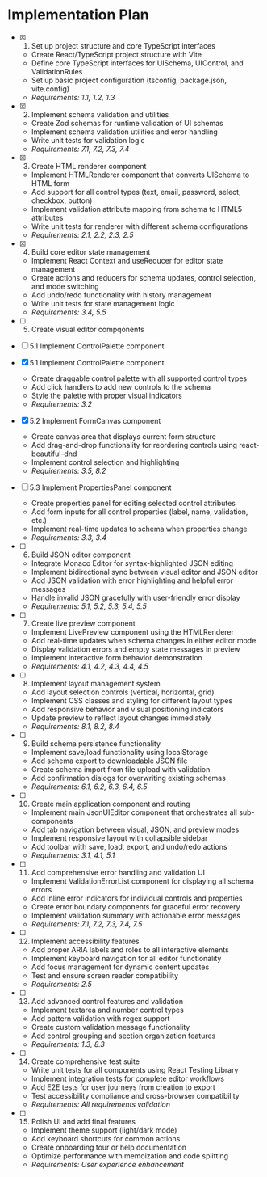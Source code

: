 # Implementation Plan

- [x] 1. Set up project structure and core TypeScript interfaces






  - Create React/TypeScript project structure with Vite
  - Define core TypeScript interfaces for UISchema, UIControl, and ValidationRules
  - Set up basic project configuration (tsconfig, package.json, vite.config)
  - _Requirements: 1.1, 1.2, 1.3_

- [x] 2. Implement schema validation and utilities






  - Create Zod schemas for runtime validation of UI schemas
  - Implement schema validation utilities and error handling
  - Write unit tests for validation logic
  - _Requirements: 7.1, 7.2, 7.3, 7.4_

- [x] 3. Create HTML renderer component





  - Implement HTMLRenderer component that converts UISchema to HTML form
  - Add support for all control types (text, email, password, select, checkbox, button)
  - Implement validation attribute mapping from schema to HTML5 attributes
  - Write unit tests for renderer with different schema configurations
  - _Requirements: 2.1, 2.2, 2.3, 2.5_

- [x] 4. Build core editor state management


























  - Implement React Context and useReducer for editor state management
  - Create actions and reducers for schema updates, control selection, and mode switching
  - Add undo/redo functionality with history management
  - Write unit tests for state management logic
  - _Requirements: 3.4, 5.5_

- [ ] 5. Create visual editor compqonents




















- [ ] 5.1 Implement ControlPalette component

- [x] 5.1 Implement ControlPalette component








  - Create draggable control palette with all supported control types
  - Add click handlers to add new controls to the schema
  - Style the palette with proper visual indicators
  - _Requirements: 3.2_

- [x] 5.2 Implement FormCanvas component










  - Create canvas area that displays current form structure
  - Add drag-and-drop functionality for reordering controls using react-beautiful-dnd
  - Implement control selection and highlighting
  - _Requirements: 3.5, 8.2_

- [ ] 5.3 Implement PropertiesPanel component
  - Create properties panel for editing selected control attributes
  - Add form inputs for all control properties (label, name, validation, etc.)
  - Implement real-time updates to schema when properties change
  - _Requirements: 3.3, 3.4_

- [ ] 6. Build JSON editor component
  - Integrate Monaco Editor for syntax-highlighted JSON editing
  - Implement bidirectional sync between visual editor and JSON editor
  - Add JSON validation with error highlighting and helpful error messages
  - Handle invalid JSON gracefully with user-friendly error display
  - _Requirements: 5.1, 5.2, 5.3, 5.4, 5.5_

- [ ] 7. Create live preview component
  - Implement LivePreview component using the HTMLRenderer
  - Add real-time updates when schema changes in either editor mode
  - Display validation errors and empty state messages in preview
  - Implement interactive form behavior demonstration
  - _Requirements: 4.1, 4.2, 4.3, 4.4, 4.5_

- [ ] 8. Implement layout management system
  - Add layout selection controls (vertical, horizontal, grid)
  - Implement CSS classes and styling for different layout types
  - Add responsive behavior and visual positioning indicators
  - Update preview to reflect layout changes immediately
  - _Requirements: 8.1, 8.2, 8.4_

- [ ] 9. Build schema persistence functionality
  - Implement save/load functionality using localStorage
  - Add schema export to downloadable JSON file
  - Create schema import from file upload with validation
  - Add confirmation dialogs for overwriting existing schemas
  - _Requirements: 6.1, 6.2, 6.3, 6.4, 6.5_

- [ ] 10. Create main application component and routing
  - Implement main JsonUIEditor component that orchestrates all sub-components
  - Add tab navigation between visual, JSON, and preview modes
  - Implement responsive layout with collapsible sidebar
  - Add toolbar with save, load, export, and undo/redo actions
  - _Requirements: 3.1, 4.1, 5.1_

- [ ] 11. Add comprehensive error handling and validation UI
  - Implement ValidationErrorList component for displaying all schema errors
  - Add inline error indicators for individual controls and properties
  - Create error boundary components for graceful error recovery
  - Implement validation summary with actionable error messages
  - _Requirements: 7.1, 7.2, 7.3, 7.4, 7.5_

- [ ] 12. Implement accessibility features
  - Add proper ARIA labels and roles to all interactive elements
  - Implement keyboard navigation for all editor functionality
  - Add focus management for dynamic content updates
  - Test and ensure screen reader compatibility
  - _Requirements: 2.5_

- [ ] 13. Add advanced control features and validation
  - Implement textarea and number control types
  - Add pattern validation with regex support
  - Create custom validation message functionality
  - Add control grouping and section organization features
  - _Requirements: 1.3, 8.3_

- [ ] 14. Create comprehensive test suite
  - Write unit tests for all components using React Testing Library
  - Implement integration tests for complete editor workflows
  - Add E2E tests for user journeys from creation to export
  - Test accessibility compliance and cross-browser compatibility
  - _Requirements: All requirements validation_

- [ ] 15. Polish UI and add final features
  - Implement theme support (light/dark mode)
  - Add keyboard shortcuts for common actions
  - Create onboarding tour or help documentation
  - Optimize performance with memoization and code splitting
  - _Requirements: User experience enhancement_